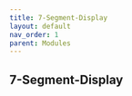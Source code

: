 ```yaml
---
title: 7-Segment-Display
layout: default
nav_order: 1
parent: Modules
---
```


## 7-Segment-Display
